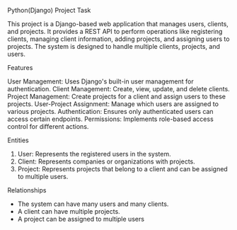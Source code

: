 Python(Django) Project Task

This project is a Django-based web application that manages users, clients, and projects. It provides a REST API to perform operations like registering clients, managing client information, adding projects, and assigning users to projects. The system is designed to handle multiple clients, projects, and users.

Features

User Management: Uses Django's built-in user management for authentication.
Client Management: Create, view, update, and delete clients.
Project Management: Create projects for a client and assign users to these projects.
User-Project Assignment: Manage which users are assigned to various projects.
Authentication: Ensures only authenticated users can access certain endpoints.
Permissions: Implements role-based access control for different actions.

Entities

1. User: Represents the registered users in the system.
2. Client: Represents companies or organizations with projects.
3. Project: Represents projects that belong to a client and can be assigned to multiple users.

Relationships

- The system can have many users and many clients.
- A client can have multiple projects.
- A project can be assigned to multiple users

